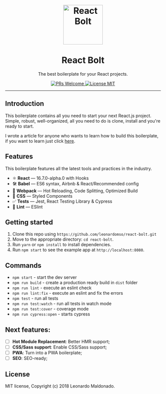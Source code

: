 <h1 align="center">
<br>
  <a href="https://github.com/leonardomso/react-bolt"><img src="https://i.imgur.com/GpQk5wG.png" alt="React Bolt" width=128"></a>
<br>
<br>
React Bolt
</h1>

<p align="center">The best boilerplate for your React projects.</p>

<p align="center">
  <a href="http://makeapullrequest.com">
    <img src="https://img.shields.io/badge/PRs-welcome-brightgreen.svg?style=flat-square" alt="PRs Welcome">
  </a>
  <a href="https://opensource.org/licenses/MIT">
    <img src="https://img.shields.io/badge/license-MIT-blue.svg?style=flat-square" alt="License MIT">
  </a>
</p>

<hr />

## Introduction

This boilerplate contains all you need to start your next React.js project. Simple, robust, well-organized, all you need to do is clone, install and you're ready to start.

I wrote a article for anyone who wants to learn how to build this boilerplate, if you want to learn just click [here](linksoon).

## Features

This boilerplate features all the latest tools and practices in the industry.

-   ⚛ **React** — 16.7.0-alpha.0 with Hooks
-   🛠 **Babel** — ES6 syntax, Airbnb & React/Recommended config
-   🚀 **Webpack** — Hot Reloading, Code Splitting, Optimized Build
-   💅 **CSS** — Styled Components
-   ✅ **Tests** — Jest, React Testing Library & Cypress
-   💖 **Lint** — ESlint

## Getting started

1. Clone this repo using `https://github.com/leonardomso/react-bolt.git`
2. Move to the appropriate directory: `cd react-bolt`.<br />
3. Run `yarn` or `npm install` to install dependencies.<br />
4. Run `npm start` to see the example app at `http://localhost:8080`.

## Commands

-   `npm start` - start the dev server
-   `npm run build` - create a production ready build in `dist` folder
-   `npm run lint` - execute an eslint check
-   `npm run lint:fix` - execute an eslint and fix the errors
-   `npm test` - run all tests
-   `npm run test:watch` - run all tests in watch mode
-   `npm run test:cover` - coverage mode
-   `npm run cypress:open` - starts cypress

## Next features:

-   [ ] **Hot Module Replacement**: Better HMR support;
-   [ ] **CSS/Sass support**: Enable CSS/Sass support;
-   [ ] **PWA**: Turn into a PWA boilerplate;
-   [ ] **SEO**: SEO-ready;

## License

MIT license, Copyright (c) 2018 Leonardo Maldonado.
